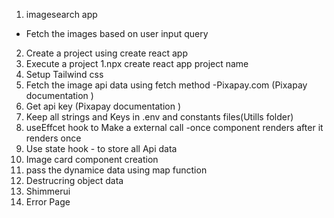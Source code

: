 1. imagesearch app 
  - Fetch the images based on user input query
2. Create a project using create react app 
3. Execute a project
    1.npx create react app project name 
4. Setup Tailwind css 
5. Fetch the image api data using fetch method -Pixapay.com (Pixapay documentation )
6. Get api key (Pixapay documentation )
7. Keep all strings and Keys in .env and constants files(Utills folder)  
8. useEffcet hook to Make a external call -once component renders after it renders once
9. Use state hook - to store all Api data 
10. Image card component creation 
11. pass the dynamice data using map function 
12. Destrucring object data 
13. Shimmerui
14. Error Page 
